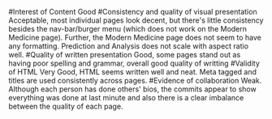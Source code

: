 #Interest of Content
Good
#Consistency and quality of visual presentation
Acceptable, most individual pages look decent, but there's little consistency besides the nav-bar/burger menu 
(which does not work on the Modern Medicine page). Further, the Modern Medicine page does not seem to have any 
formatting. Prediction and Analysis does not scale with aspect ratio well.
#Quality of written presentation
Good, some pages stand out as having poor spelling and grammar, overall good quality of writting
#Validity of HTML
Very Good, HTML seems written well and neat. Meta tagged and titles are used consistently across pages.
#Evidence of collaboration
Weak. Although each person has done others' bios, the commits appear to show everything was done at last minute 
and also there is a clear imbalance between the quality of each page.